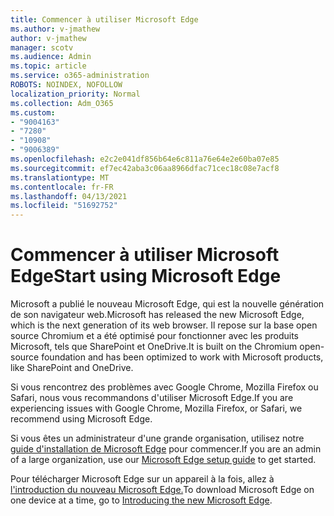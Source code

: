 ```yaml
---
title: Commencer à utiliser Microsoft Edge
ms.author: v-jmathew
author: v-jmathew
manager: scotv
ms.audience: Admin
ms.topic: article
ms.service: o365-administration
ROBOTS: NOINDEX, NOFOLLOW
localization_priority: Normal
ms.collection: Adm_O365
ms.custom:
- "9004163"
- "7280"
- "10908"
- "9006389"
ms.openlocfilehash: e2c2e041df856b64e6c811a76e64e2e60ba07e85
ms.sourcegitcommit: ef7ec42aba3c06aa8966dfac71cec18c08e7acf8
ms.translationtype: MT
ms.contentlocale: fr-FR
ms.lasthandoff: 04/13/2021
ms.locfileid: "51692752"
---
```

# <a name="start-using-microsoft-edge"></a><span data-ttu-id="eb4df-102">Commencer à utiliser Microsoft Edge</span><span class="sxs-lookup"><span data-stu-id="eb4df-102">Start using Microsoft Edge</span></span>

<span data-ttu-id="eb4df-103">Microsoft a publié le nouveau Microsoft Edge, qui est la nouvelle génération de son navigateur web.</span><span class="sxs-lookup"><span data-stu-id="eb4df-103">Microsoft has released the new Microsoft Edge, which is the next generation of its web browser.</span></span> <span data-ttu-id="eb4df-104">Il repose sur la base open source Chromium et a été optimisé pour fonctionner avec les produits Microsoft, tels que SharePoint et OneDrive.</span><span class="sxs-lookup"><span data-stu-id="eb4df-104">It is built on the Chromium open-source foundation and has been optimized to work with Microsoft products, like SharePoint and OneDrive.</span></span>

<span data-ttu-id="eb4df-105">Si vous rencontrez des problèmes avec Google Chrome, Mozilla Firefox ou Safari, nous vous recommandons d'utiliser Microsoft Edge.</span><span class="sxs-lookup"><span data-stu-id="eb4df-105">If you are experiencing issues with Google Chrome, Mozilla Firefox, or Safari, we recommend using Microsoft Edge.</span></span>

<span data-ttu-id="eb4df-106">Si vous êtes un administrateur d'une grande organisation, utilisez notre [guide d'installation de Microsoft Edge](https://go.microsoft.com/fwlink/?linkid=2142423) pour commencer.</span><span class="sxs-lookup"><span data-stu-id="eb4df-106">If you are an admin of a large organization, use our [Microsoft Edge setup guide](https://go.microsoft.com/fwlink/?linkid=2142423) to get started.</span></span>

<span data-ttu-id="eb4df-107">Pour télécharger Microsoft Edge sur un appareil à la fois, allez à [l'introduction du nouveau Microsoft Edge.](https://go.microsoft.com/fwlink/?linkid=2141049)</span><span class="sxs-lookup"><span data-stu-id="eb4df-107">To download Microsoft Edge on one device at a time, go to [Introducing the new Microsoft Edge](https://go.microsoft.com/fwlink/?linkid=2141049).</span></span>
